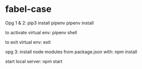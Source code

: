 # fabel-case

Opg 1 & 2:
pip3 install pipenv
pipenv install

to activate virtual env:
pipenv shell

to exit virtual env: 
exit


opg 3:
install node modules from package.json with:
npm install

start local server:
npm start
